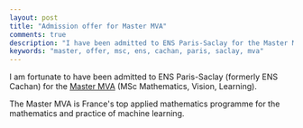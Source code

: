 ```yaml
---
layout: post
title: "Admission offer for Master MVA"
comments: true
description: "I have been admitted to ENS Paris-Saclay for the Master MVA"
keywords: "master, offer, msc, ens, cachan, paris, saclay, mva"
---
```


I am fortunate to have been admitted to ENS Paris-Saclay (formerly ENS Cachan) for the [Master MVA](http://math.ens-paris-saclay.fr/version-francaise/formations/master-mva/) (MSc Mathematics, Vision, Learning).

The Master MVA is France's top applied mathematics programme for the mathematics and practice of machine learning.